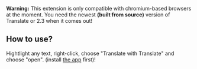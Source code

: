 **Warning:** This extension is only compatible with chromium-based browsers at the moment. You need the newest **(built from source)** version of Translate or 2.3 when it comes out!

## How to use?
Hightlight any text, right-click, choose "Translate with Translate" and choose "open". (install [the app](https://www.github.com/slaytheboots/Translate) first)!
